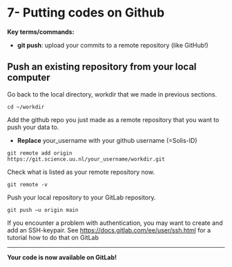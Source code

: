# 7- Putting codes on Github

**Key terms/commands:**

* **git push**: upload your commits to a remote repository (like GitHub!)

## Push an existing repository from your local computer
Go back to the local directory, workdir that we made in previous sections.


```
cd ~/workdir
```

Add the github repo you just made as a remote repository that you want to push your data to.

* **Replace** your_username with your github username (=Solis-ID)

```{bash}
git remote add origin https://git.science.uu.nl/your_username/workdir.git
```

Check what is listed as your remote repository now.
```
git remote -v
```

Push your local repository to your GitLab repository.

```
git push –u origin main
```

If you encounter a problem with authentication, you may want to create and add an SSH-keypair. See https://docs.gitlab.com/ee/user/ssh.html for a tutorial how to do that on GitLab

***
**Your code is now available on GitLab!**
